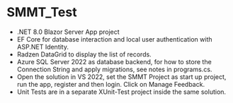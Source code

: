 # SMMT_Test

* .NET 8.0 Blazor Server App project
* EF Core for database interaction and local user authentication with ASP.NET Identity.
* Radzen DataGrid to display the list of records.
* Azure SQL Server 2022 as database backend, for how to store the Connection String and apply migrations, see notes in programs.cs.
* Open the solution in VS 2022, set the SMMT Project as start up project, run the app, register and then login. Click on Manage Feedback.
* Unit Tests are in a separate XUnit-Test project inside the same solution. 
